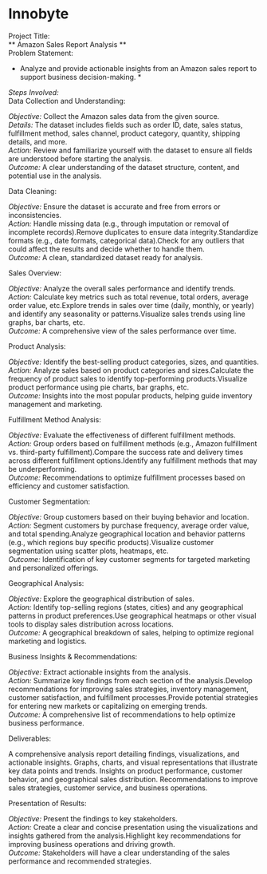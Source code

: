 # Innobyte

Project Title:<br />
** Amazon Sales Report Analysis ** <br />
Problem Statement:<br />
* Analyze and provide actionable insights from an Amazon sales report to support business decision-making. *

*Steps Involved:*<br />
Data Collection and Understanding:

*Objective:* Collect the Amazon sales data from the given source.<br />
*Details:* The dataset includes fields such as order ID, date, sales status, fulfillment method, sales channel, product category, quantity, shipping details, and more.<br />
*Action:* Review and familiarize yourself with the dataset to ensure all fields are understood before starting the analysis.<br />
*Outcome:* A clear understanding of the dataset structure, content, and potential use in the analysis.<br />

Data Cleaning:

*Objective:* Ensure the dataset is accurate and free from errors or inconsistencies.<br />
*Action:* Handle missing data (e.g., through imputation or removal of incomplete records).Remove duplicates to ensure data integrity.Standardize formats (e.g., date formats, categorical data).Check for any outliers that could affect the results and decide whether to handle them.<br />
*Outcome:* A clean, standardized dataset ready for analysis.

Sales Overview:

*Objective:* Analyze the overall sales performance and identify trends.<br />
*Action:* Calculate key metrics such as total revenue, total orders, average order value, etc.Explore trends in sales over time (daily, monthly, or yearly) and identify any seasonality or patterns.Visualize sales trends using line graphs, bar charts, etc.<br />
*Outcome:* A comprehensive view of the sales performance over time.

Product Analysis:

*Objective:* Identify the best-selling product categories, sizes, and quantities.<br />
*Action:* Analyze sales based on product categories and sizes.Calculate the frequency of product sales to identify top-performing products.Visualize product performance using pie charts, bar graphs, etc.<br />
*Outcome:* Insights into the most popular products, helping guide inventory management and marketing.

Fulfillment Method Analysis:

*Objective:* Evaluate the effectiveness of different fulfillment methods.<br />
*Action:* Group orders based on fulfillment methods (e.g., Amazon fulfillment vs. third-party fulfillment).Compare the success rate and delivery times across different fulfillment options.Identify any fulfillment methods that may be underperforming.<br />
*Outcome:* Recommendations to optimize fulfillment processes based on efficiency and customer satisfaction.

Customer Segmentation:

*Objective:* Group customers based on their buying behavior and location.<br />
*Action:* Segment customers by purchase frequency, average order value, and total spending.Analyze geographical location and behavior patterns (e.g., which regions buy specific products).Visualize customer segmentation using scatter plots, heatmaps, etc.<br />
*Outcome:* Identification of key customer segments for targeted marketing and personalized offerings.

Geographical Analysis:

*Objective:* Explore the geographical distribution of sales.<br />
*Action:* Identify top-selling regions (states, cities) and any geographical patterns in product preferences.Use geographical heatmaps or other visual tools to display sales distribution across locations.<br />
*Outcome:* A geographical breakdown of sales, helping to optimize regional marketing and logistics.

Business Insights & Recommendations:

*Objective:* Extract actionable insights from the analysis.<br />
*Action:* Summarize key findings from each section of the analysis.Develop recommendations for improving sales strategies, inventory management, customer satisfaction, and fulfillment processes.Provide potential strategies for entering new markets or capitalizing on emerging trends.<br />
*Outcome:* A comprehensive list of recommendations to help optimize business performance.

Deliverables:

A comprehensive analysis report detailing findings, visualizations, and actionable insights.
Graphs, charts, and visual representations that illustrate key data points and trends.
Insights on product performance, customer behavior, and geographical sales distribution.
Recommendations to improve sales strategies, customer service, and business operations.

Presentation of Results:

*Objective:* Present the findings to key stakeholders.<br />
*Action:* Create a clear and concise presentation using the visualizations and insights gathered from the analysis.Highlight key recommendations for improving business operations and driving growth.<br />
*Outcome:* Stakeholders will have a clear understanding of the sales performance and recommended strategies.
